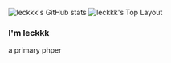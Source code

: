 ![leckkk's GitHub stats](https://github-readme-stats.vercel.app/api?username=leckkk&show_icons=true&icon_color=805AD5&text_color=718096&bg_color=ffffff&hide_title=true)
![leckkk's Top Layout](https://github-readme-stats.vercel.app/api/top-langs/?username=leckkk&layout=compact)

### I'm leckkk

a primary phper

<!--
**leckkk/leckkk** is a ✨ _special_ ✨ repository because its `README.md` (this file) appears on your GitHub profile.

Here are some ideas to get you started:

- 🔭 I’m currently working on ...
- 🌱 I’m currently learning ...
- 👯 I’m looking to collaborate on ...
- 🤔 I’m looking for help with ...
- 💬 Ask me about ...
- 📫 How to reach me: ...
- 😄 Pronouns: ...
- ⚡ Fun fact: ...
-->
